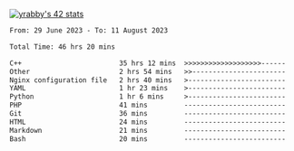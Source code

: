 
[![yrabby's 42 stats](https://badge42.vercel.app/api/v2/cljfd5ku6003508mg283uc00s/stats?cursusId=21&coalitionId=64)](https://github.com/JaeSeoKim/badge42)

<!--START_SECTION:waka-->

```txt
From: 29 June 2023 - To: 11 August 2023

Total Time: 46 hrs 20 mins

C++                        35 hrs 12 mins  >>>>>>>>>>>>>>>>>>>------   75.97 %
Other                      2 hrs 54 mins   >>-----------------------   06.26 %
Nginx configuration file   2 hrs 40 mins   >------------------------   05.77 %
YAML                       1 hr 23 mins    >------------------------   03.01 %
Python                     1 hr 6 mins     >------------------------   02.39 %
PHP                        41 mins         -------------------------   01.50 %
Git                        36 mins         -------------------------   01.30 %
HTML                       24 mins         -------------------------   00.90 %
Markdown                   21 mins         -------------------------   00.78 %
Bash                       20 mins         -------------------------   00.73 %
```

<!--END_SECTION:waka-->